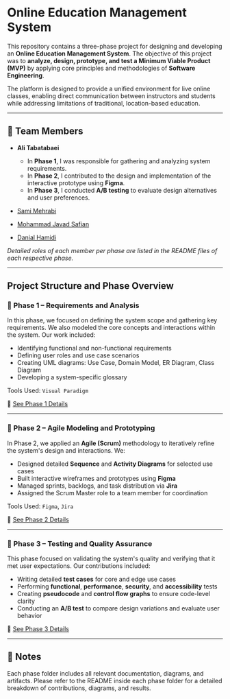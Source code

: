 # Online Education Management System

This repository contains a three-phase project for designing and developing an **Online Education Management System**. The objective of this project was to **analyze, design, prototype, and test a Minimum Viable Product (MVP)** by applying core principles and methodologies of **Software Engineering**.

The platform is designed to provide a unified environment for live online classes, enabling direct communication between instructors and students while addressing limitations of traditional, location-based education.

---

## 👥 Team Members

- **Ali Tabatabaei**  
  - In **Phase 1**, I was responsible for gathering and analyzing system requirements.  
  - In **Phase 2**, I contributed to the design and implementation of the interactive prototype using **Figma**.
  - In **Phase 3**, I conducted **A/B testing** to evaluate design alternatives and user preferences.

- [Sami Mehrabi](https://github.com/samimehrabi)
- [Mohammad Javad Safian](https://github.com/mjsafy)
- [Danial Hamidi](https://github.com/mdanialh)

*Detailed roles of each member per phase are listed in the README files of each respective phase.*

---

## Project Structure and Phase Overview

### 📁 Phase 1 – Requirements and Analysis

In this phase, we focused on defining the system scope and gathering key requirements. We also modeled the core concepts and interactions within the system. Our work included:

- Identifying functional and non-functional requirements
- Defining user roles and use case scenarios
- Creating UML diagrams: Use Case, Domain Model, ER Diagram, Class Diagram
- Developing a system-specific glossary

Tools Used: `Visual Paradigm`

📂 [See Phase 1 Details](./PHASE1)

---

### 📁 Phase 2 – Agile Modeling and Prototyping

In Phase 2, we applied an **Agile (Scrum)** methodology to iteratively refine the system's design and interactions. We:

- Designed detailed **Sequence** and **Activity Diagrams** for selected use cases
- Built interactive wireframes and prototypes using **Figma**
- Managed sprints, backlogs, and task distribution via **Jira**
- Assigned the Scrum Master role to a team member for coordination

Tools Used: `Figma`, `Jira`

📂 [See Phase 2 Details](./PHASE2)

---

### 📁 Phase 3 – Testing and Quality Assurance

This phase focused on validating the system's quality and verifying that it met user expectations. Our contributions included:

- Writing detailed **test cases** for core and edge use cases
- Performing **functional**, **performance**, **security**, and **accessibility** tests
- Creating **pseudocode** and **control flow graphs** to ensure code-level clarity
- Conducting an **A/B test** to compare design variations and evaluate user behavior

📂 [See Phase 3 Details](./PHASE3)

---

## 📌 Notes

Each phase folder includes all relevant documentation, diagrams, and artifacts. Please refer to the README inside each phase folder for a detailed breakdown of contributions, diagrams, and results.
